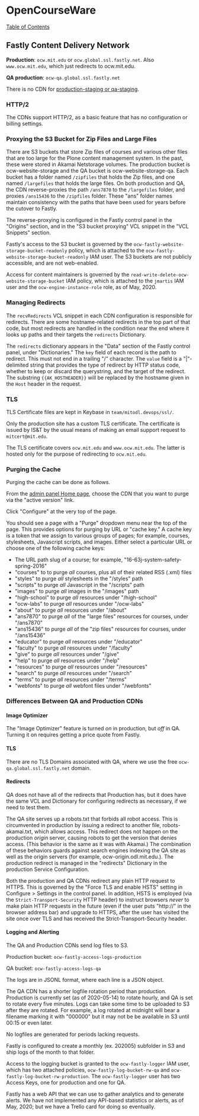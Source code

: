 # OpenCourseWare

[Table of Contents](index.md)

## Fastly Content Delivery Network

**Production**: `ocw.mit.edu` or `ocw.global.ssl.fastly.net`. Also `www.ocw.mit.edu`, which just redirects to ocw.mit.edu.

**QA production**: `ocw-qa.global.ssl.fastly.net`

There is no CDN for [production-staging or qa-staging](https://github.mit.edu/odl-engineering/project-status/wiki/App-Links#ocw).

### HTTP/2


The CDNs support HTTP/2, as a basic feature that has no configuration or billing
settings.


### Proxying the S3 Bucket for Zip Files and Large Files


There are S3 buckets that store Zip files of courses and various other files that are too large for the Plone content management system. In the past, these were stored in Akamai Netstorage volumes. The production bucket is ocw-website-storage and the QA bucket is ocw-website-storage-qa.  Each bucket has a folder named `/zipfiles` that holds the Zip files, and one named `/largefiles` that holds the large files. On both production and QA, the CDN reverse-proxies the path `/ans7870` to the `/largefiles` folder, and proxies `/ans15436` to the `/zipfiles` folder. These "ans" folder names maintain consistency with the paths that have been used for years before the cutover to Fastly.

The reverse-proxying is configured in the Fastly control panel in the "Origins" section, and in the "S3 bucket proxying" VCL snippet in the "VCL Snippets" section.

Fastly's access to the S3 bucket is governed by the `ocw-fastly-website-storage-bucket-readonly` policy, which is attached to the `ocw-fastly-website-storage-bucket-readonly` IAM user. The S3 buckets are not publicly accessible, and are not web-enabled.

Access for content maintainers is governed by the `read-write-delete-ocw-website-storage-bucket` IAM policy, which is attached to the `jmartis` IAM user and the `ocw-engine-instance-role` role, as of May, 2020.


### Managing Redirects


The `recvRedirects` VCL snippet in each CDN configuration is responsible for redirects. There are some hostname-related redirects in the top part of that code, but most redirects are handled in the condition near the end where it looks up paths and their targets the `redirects` Dictionary.

The `redirects` dictionary appears in the "Data" section of the Fastly control panel, under "Dictionaries." The `key` field of each record is the path to redirect. This must not end in a trailing "/" character. The `value` field is a "|"-delimited string that provides the type of redirect by HTTP status code, whether to keep or discard the querystring, and the target of the redirect. The substring `{{AK_HOSTHEADER}}` will be replaced by the hostname given in the `Host` header in the request.


### TLS

TLS Certificate files are kept in Keybase in `team/mitodl.devops/ssl/`.

Only the production site has a custom TLS certificate. The certificate is issued by IS&T by the usual means of making an email support request to `mitcert@mit.edu`.

The TLS certificate covers `ocw.mit.edu` and `www.ocw.mit.edu`. The latter is hosted only for the purpose of redirecting to `ocw.mit.edu`.

### Purging the Cache

Purging the cache can be done as follows.

From the [admin panel Home page](https://manage.fastly.com/services/all), choose the CDN that you want to purge via the "active version" link.

Click "Configure" at the very top of the page.

You should see a page with a "Purge" dropdown menu near the top of the page. This provides options for purging by URL or "cache key." A cache key is a token that we assign to various groups of pages; for example, courses, stylesheets, Javascript scripts, and images. Either select a particular URL or choose one of the following cache keys:

* The URL path slug of a course; for example, "16-63j-system-safety-spring-2016"
* "courses" to to purge _all_ courses, plus all of their related RSS (.xml) files
* "styles" to purge _all_ stylesheets in the "/styles" path
* "scripts" to purge _all_ Javascript in the "/scripts" path
* "images" to purge _all_ images in the "/images" path
* "high-school" to purge _all_ resources under "/high-school"
* "ocw-labs" to purge _all_ resources under "/ocw-labs"
* "about" to purge _all_ resources under "/about"
* "ans7870" to purge _all_ of the "large files" resources for courses, under "/ans7870"
* "ans15436" to purge _all_ of the "zip files" resources for courses, under "/ans15436"
* "educator" to purge _all_ resources under "/educator"
* "faculty" to purge _all_ resources under "/faculty"
* "give" to purge _all_ resources under "/give"
* "help" to purge _all_ resources under "/help"
* "resources" to purge _all_ resources under "/resources"
* "search" to purge _all_ resources under "/search"
* "terms" to purge _all_ resources under "/terms"
* "webfonts" to purge _all_ webfont files under "/webfonts"

### Differences Between QA and Production CDNs


#### Image Optimizer

The "Image Optimizer" feature is turned *on* in production, but *off* in QA. Turning it on requires getting a price quote from Fastly.

#### TLS

There are no TLS Domains associated with QA, where we use the free
`ocw-qa.global.ssl.fastly.net` domain.

#### Redirects

QA does not have all of the redirects that Production has, but it does have the same VCL and Dictionary for configuring redirects as necessary, if we need to test them.

The QA site serves up a robots.txt that forbids all robot access. This is circumvented in production by issuing a redirect to another file, robots-akamai.txt, which allows access. This redirect does not happen on the production *origin* server, causing robots to get the version that denies access. (This behavior is the same as it was with Akamai.) The combination of these behaviors guards against search engines indexing the QA site as well as the origin servers (for example, ocw-origin.odl.mit.edu.). The production redirect is managed in the "redirects" Dictionary in the production Service Configuration.

Both the production and QA CDNs redirect any plain HTTP request to HTTPS. This is governed by the "Force TLS and enable HSTS" setting in Configure > Settings in the control panel. In addition, HSTS is employed (via the `Strict-Transport-Security` HTTP header) to instruct browsers *never* to make plain HTTP requests in the future (even if the user puts "http://" in the browser address bar) and upgrade to HTTPS, after the user has visited the site once over TLS and has received the Strict-Transport-Security header.


#### Logging and Alerting

The QA and Production CDNs send log files to S3.

Production bucket: `ocw-fastly-access-logs-production`

QA bucket: `ocw-fastly-access-logs-qa`

The logs are in JSONL format, where each line is a JSON object.

The QA CDN has a shorter logfile rotation period than production. Production is currently set (as of 2020-05-14) to rotate hourly, and QA is set to rotate every five minutes. Logs can take some time to be uploaded to S3 after they are rotated. For example, a log rotated at midnight will bear a filename marking it with "000000" but it may not be be available in S3 until 00:15 or even later.

No logfiles are generated for periods lacking requests.

Fastly is configured to create a monthly (ex. 202005) subfolder in S3 and ship logs of the month to that folder.

Access to the logging bucket is granted to the `ocw-fastly-logger` IAM user, which has two attached policies, `ocw-fastly-log-bucket-rw-qa` and `ocw-fastly-log-bucket-rw-production`.  The `ocw-fastly-logger` user has two Access Keys, one for production and one for QA.

Fastly has a web API that we can use to gather analytics and to generate alerts. We have not implemented any API-based statistics or alerts, as of May, 2020; but we have a Trello card for doing so eventually.
